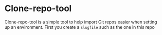 # Clone-repo-tool

Clone-repo-tool is a simple tool to help import Git repos easier when setting up an environment.
First you create a `slugfile` such as the one in this repo 